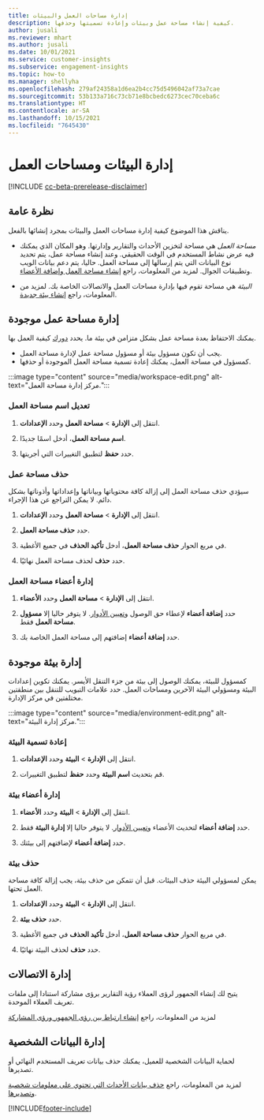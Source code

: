 ```yaml
---
title: إدارة مساحات العمل والبيئات
description: كيفية إنشاء مساحة عمل وبيئات وإعادة تسميتها وحذفها.
author: jusali
ms.reviewer: mhart
ms.author: jusali
ms.date: 10/01/2021
ms.service: customer-insights
ms.subservice: engagement-insights
ms.topic: how-to
ms.manager: shellyha
ms.openlocfilehash: 279af24358a1d6ea2b4cc75d5496042af73a7cae
ms.sourcegitcommit: 53b133a716c73cb71e8bcbedc6273cec70ceba6c
ms.translationtype: HT
ms.contentlocale: ar-SA
ms.lasthandoff: 10/15/2021
ms.locfileid: "7645430"
---
```

# <a name="manage-environments-and-workspaces"></a>إدارة البيئات ومساحات العمل

[!INCLUDE [cc-beta-prerelease-disclaimer](includes/cc-beta-prerelease-disclaimer.md)]

## <a name="overview"></a>نظرة عامة‬

يناقش هذا الموضوع كيفية إدارة مساحات العمل والبيئات بمجرد إنشائها بالفعل. 

- *مساحة العمل* هي مساحة لتخزين الأحداث والتقارير وإدارتها. وهو المكان الذي يمكنك فيه عرض نشاط المستخدم في الوقت الحقيقي. وعند إنشاء مساحة عمل، يتم تحديد نوع البيانات التي يتم إرسالها إلى مساحة العمل. حاليا، يتم دعم بيانات الويب وتطبيقات الجوال. لمزيد من المعلومات، راجع [إنشاء مساحة العمل وإضافة الأعضاء](create-workspace.md).

- *البيئة* هي مساحة تقوم فيها بإدارة مساحات العمل والاتصالات الخاصة بك. لمزيد من المعلومات، راجع [إنشاء بيئة جديدة](create-new-environment.md).

## <a name="manage-an-existing-workspace"></a>إدارة مساحة عمل موجودة

يمكنك الاحتفاظ بعدة مساحة عمل بشكل متزامن في بيئة ما. يحدد [دورك](user-roles.md) كيفية العمل بها. 

 - يجب أن تكون مسؤول بيئة أو مسؤول مساحة عمل لإدارة مساحة العمل.
 - كمسؤول في مساحة العمل، يمكنك إعادة تسمية مساحة العمل الموجودة أو حذفها. 

:::image type="content" source="media/workspace-edit.png" alt-text="مركز إدارة مساحة العمل.":::

### <a name="edit-a-workspace-name"></a>تعديل اسم مساحة العمل

1. انتقل إلى **الإدارة** > **مساحة العمل** وحدد **الإعدادات**.

1. **اسم مساحة العمل**، أدخل اسمًا جديدًا. 

1. حدد **حفظ** لتطبيق التغييرات التي أجريتها.

### <a name="delete-a-workspace"></a>حذف مساحة عمل

سيؤدي حذف مساحة العمل إلى إزالة كافة محتوياتها وبياناتها وإعداداتها وأذوناتها بشكل دائم. لا يمكن التراجع عن هذا الإجراء.

1. انتقل إلى **الإدارة** > **مساحة العمل** وحدد **الإعدادات**.

1. حدد **حذف مساحة العمل**. 

1. في مربع الحوار **حذف مساحة العمل**، أدخل **تأكيد الحذف** في جميع الأغطية. 

1. حدد **حذف** لحذف مساحة العمل نهائيًا.

### <a name="manage-workspace-members"></a>إدارة أعضاء مساحة العمل

1. انتقل إلى **الإدارة** > **مساحة العمل** وحدد **الأعضاء**.

1. حدد **إضافة أعضاء**  لإعطاء حق الوصول و[تعيين الأدوار](user-roles.md). لا يتوفر حاليا إلا **مسؤول مساحة العمل** فقط.

1. حدد **إضافة أعضاء** إضافتهم إلى مساحة العمل الخاصة بك.

## <a name="manage-an-existing-environment"></a>إدارة بيئة موجودة

كمسؤول للبيئة، يمكنك الوصول إلى بيئة من جزء التنقل الأيسر. يمكنك تكوين إعدادات البيئة ومسؤولي البيئة الآخرين ومساحات العمل. حدد علامات التبويب للتنقل بين منطقتين مختلفتين في مركز الإدارة.

:::image type="content" source="media/environment-edit.png" alt-text="مركز إدارة البيئة.":::

### <a name="rename-an-environment"></a>إعادة تسمية البيئة

1. انتقل إلى **الإدارة** > **البيئة** وحدد **الإعدادات**.

1. قم بتحديث **اسم البيئة** وحدد **حفظ** لتطبيق التغييرات.

### <a name="manage-environment-members"></a>إدارة أعضاء بيئة

1. انتقل إلى **الإدارة** > **البيئة** وحدد **الأعضاء**.

1. حدد **إضافة أعضاء**  لتحديث الأعضاء و[تعيين الأدوار](user-roles.md). لا يتوفر حاليا إلا **إدارة البيئة** فقط.

1. حدد **إضافة أعضاء** لإضافتهم إلى بيئتك.

### <a name="delete-an-environment"></a>حذف بيئة

يمكن لمسؤولي البيئة حذف البيئات. قبل أن تتمكن من حذف بيئة، يجب إزالة كافة مساحة العمل تحتها.

1. انتقل إلى **الإدارة** > **البيئة** وحدد **الإعدادات**.

1. حدد **حذف بيئة**. 

1. في مربع الحوار **حذف مساحة العمل**، أدخل **تأكيد الحذف** في جميع الأغطية. 

1. حدد **حذف** لحذف البيئة نهائيًا.

## <a name="manage-connections"></a>إدارة الاتصالات

يتيح لك إنشاء الجمهور لرؤى العملاء رؤية التقارير برؤى مشاركة استنادا إلى ملفات تعريف العملاء الموحدة. 

لمزيد من المعلومات، راجع [إنشاء ارتباط بين رؤى الجمهور ورؤى المشاركة](integrate-audience-insights-engagement-insights.md)

## <a name="manage-personal-data"></a>إدارة البيانات الشخصية

لحماية البيانات الشخصية للعميل، يمكنك حذف بيانات تعريف المستخدم النهائي أو تصديرها.

لمزيد من المعلومات، راجع [حذف بيانات الأحداث التي تحتوي على معلومات شخصية وتصديرها](delete-export-personal-data.md).


[!INCLUDE[footer-include](../includes/footer-banner.md)]
